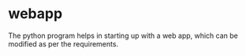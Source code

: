# webapp
The python program helps in starting up with a web app, which can be modified as per the requirements.
